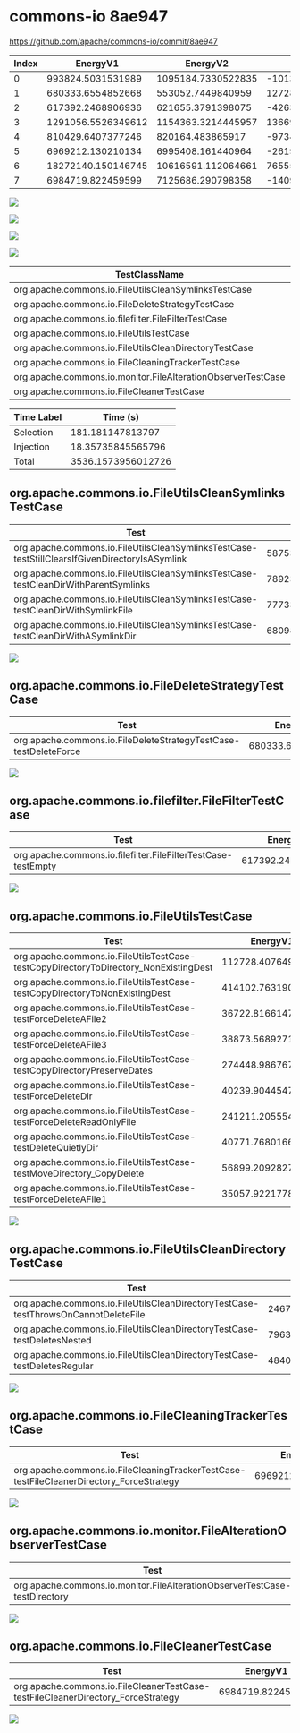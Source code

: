 # commons-io 8ae947


https://github.com/apache/commons-io/commit/8ae947


| Index | EnergyV1 | EnergyV2 | DeltaEnergy | DurationV1 | DurationsV2 | DeltaDuration | #Tests |
| --- | --- | --- | --- | --- | --- | --- | --- |
| 0 | 993824.5031531989 | 1095184.7330522835 | -101360.22989908466 | 34937089.41542565 | 39759845.57407952 | -4822756.15865387 | 4 |
| 1 | 680333.6554852668 | 553052.7449840959 | 127280.9105011709 | 19825437.12160531 | 18957263.12176095 | 868173.9998443611 | 1 |
| 2 | 617392.2468906936 | 621655.3791398075 | -4263.132249113987 | 24194439.842617948 | 21073393.412022356 | 3121046.4305955917 | 1 |
| 3 | 1291056.5526349612 | 1154363.3214445957 | 136693.2311903655 | 35257870.350170344 | 31844761.857751887 | 3413108.492418457 | 10 |
| 4 | 810429.6407377246 | 820164.483865917 | -9734.843128192355 | 28859328.368948393 | 29145007.769041248 | -285679.4000928551 | 3 |
| 5 | 6969212.130210134 | 6995408.161440964 | -26196.031230829656 | 532935350.8319085 | 534326109.1227176 | -1390758.290809095 | 1 |
| 6 | 18272140.150146745 | 10616591.112064661 | 7655549.038082084 | 1141808196.3657005 | 872309374.1574292 | 269498822.20827127 | 1 |
| 7 | 6984719.822459599 | 7125686.290798358 | -140966.46833875868 | 536963094.8691577 | 532973723.7827536 | 3989371.086404085 | 1 |

![](./commons-io.png)

![](./commons-io_delta.png)

![](./commons-io_delta_v.png)

![](./commons-io_delta_1_v.png)

| TestClassName | Index |
| --- | --- |
| org.apache.commons.io.FileUtilsCleanSymlinksTestCase | 0 |
| org.apache.commons.io.FileDeleteStrategyTestCase | 1 |
| org.apache.commons.io.filefilter.FileFilterTestCase | 2 |
| org.apache.commons.io.FileUtilsTestCase | 3 |
| org.apache.commons.io.FileUtilsCleanDirectoryTestCase | 4 |
| org.apache.commons.io.FileCleaningTrackerTestCase | 5 |
| org.apache.commons.io.monitor.FileAlterationObserverTestCase | 6 |
| org.apache.commons.io.FileCleanerTestCase | 7 |



| Time Label | Time (s) |
| --- | --- |
| Selection | 181.181147813797 |
| Injection | 18.35735845565796 |
| Total | 3536.1573956012726 |
## org.apache.commons.io.FileUtilsCleanSymlinksTestCase

| Test | EnergyV1 | EnergyV2 | DeltaEnergy | DurationV1 | DurationsV2 | DeltaDuration |
| --- | --- | --- | --- | --- | --- | --- |
| org.apache.commons.io.FileUtilsCleanSymlinksTestCase-testStillClearsIfGivenDirectoryIsASymlink | 58753.095607483 | 63769.46888382842 | -5016.373276345417 | 2561376.232963763 | 2466242.840494871 | 95133.39246889204 |
| org.apache.commons.io.FileUtilsCleanSymlinksTestCase-testCleanDirWithParentSymlinks | 789239.8704386402 | 869461.347569999 | -80221.47713135881 | 26411106.21805748 | 30863325.18497301 | -4452218.966915529 |
| org.apache.commons.io.FileUtilsCleanSymlinksTestCase-testCleanDirWithSymlinkFile | 77733.25026506867 | 80006.44308805716 | -2273.1928229884943 | 3142768.0017955047 | 3196655.093989988 | -53887.09219448315 |
| org.apache.commons.io.FileUtilsCleanSymlinksTestCase-testCleanDirWithASymlinkDir | 68098.28684200702 | 81947.47351039897 | -13849.18666839195 | 2821838.9626089004 | 3233622.4546216484 | -411783.492012748 |

![](./org.apache.commons.io.FileUtilsCleanSymlinksTestCase-graph.png)

## org.apache.commons.io.FileDeleteStrategyTestCase

| Test | EnergyV1 | EnergyV2 | DeltaEnergy | DurationV1 | DurationsV2 | DeltaDuration |
| --- | --- | --- | --- | --- | --- | --- |
| org.apache.commons.io.FileDeleteStrategyTestCase-testDeleteForce | 680333.6554852668 | 553052.7449840959 | 127280.9105011709 | 19825437.12160531 | 18957263.12176095 | 868173.9998443611 |

![](./org.apache.commons.io.FileDeleteStrategyTestCase-graph.png)

## org.apache.commons.io.filefilter.FileFilterTestCase

| Test | EnergyV1 | EnergyV2 | DeltaEnergy | DurationV1 | DurationsV2 | DeltaDuration |
| --- | --- | --- | --- | --- | --- | --- |
| org.apache.commons.io.filefilter.FileFilterTestCase-testEmpty | 617392.2468906936 | 621655.3791398075 | -4263.132249113987 | 24194439.842617948 | 21073393.412022356 | 3121046.4305955917 |

![](./org.apache.commons.io.filefilter.FileFilterTestCase-graph.png)

## org.apache.commons.io.FileUtilsTestCase

| Test | EnergyV1 | EnergyV2 | DeltaEnergy | DurationV1 | DurationsV2 | DeltaDuration |
| --- | --- | --- | --- | --- | --- | --- |
| org.apache.commons.io.FileUtilsTestCase-testCopyDirectoryToDirectory_NonExistingDest | 112728.40764928047 | 84377.7140470485 | 28350.69360223197 | 3492472.487059836 | 2891376.751801093 | 601095.7352587427 |
| org.apache.commons.io.FileUtilsTestCase-testCopyDirectoryToNonExistingDest | 414102.76319004584 | 344120.4281374963 | 69982.33505254955 | 11133299.808340639 | 9754776.321036708 | 1378523.4873039313 |
| org.apache.commons.io.FileUtilsTestCase-testForceDeleteAFile2 | 36722.816614757205 | 34982.652663923815 | 1740.1639508333901 | 1046991.6745947524 | 745503.8858785073 | 301487.7887162451 |
| org.apache.commons.io.FileUtilsTestCase-testForceDeleteAFile3 | 38873.56892710138 | 36402.47026622041 | 2471.0986608809762 | 1257196.2481262612 | 1023261.7747935597 | 233934.47333270148 |
| org.apache.commons.io.FileUtilsTestCase-testCopyDirectoryPreserveDates | 274448.98676744406 | 261309.75437138564 | 13139.232396058418 | 7052492.649105699 | 6951254.34934257 | 101238.2997631291 |
| org.apache.commons.io.FileUtilsTestCase-testForceDeleteDir | 40239.904454733 | 39310.14569867301 | 929.7587560599859 | 913651.8223445385 | 1041378.4800523263 | -127726.65770778782 |
| org.apache.commons.io.FileUtilsTestCase-testForceDeleteReadOnlyFile | 241211.2055544424 | 226325.94024597196 | 14885.265308470436 | 6848312.622000558 | 6155528.932823666 | 692783.6891768919 |
| org.apache.commons.io.FileUtilsTestCase-testDeleteQuietlyDir | 40771.76801660817 | 37483.109099739166 | 3288.6589168690043 | 1036240.3397962234 | 789787.0619924413 | 246453.27780378214 |
| org.apache.commons.io.FileUtilsTestCase-testMoveDirectory_CopyDelete | 56899.20928271371 | 54986.10150451002 | 1913.1077782036882 | 1483174.4534104879 | 1472671.1490425067 | 10503.304367981153 |
| org.apache.commons.io.FileUtilsTestCase-testForceDeleteAFile1 | 35057.92217783495 | 35065.0054096267 | -7.083231791744765 | 994038.2453913454 | 1019223.1509885115 | -25184.90559716616 |

![](./org.apache.commons.io.FileUtilsTestCase-graph.png)

## org.apache.commons.io.FileUtilsCleanDirectoryTestCase

| Test | EnergyV1 | EnergyV2 | DeltaEnergy | DurationV1 | DurationsV2 | DeltaDuration |
| --- | --- | --- | --- | --- | --- | --- |
| org.apache.commons.io.FileUtilsCleanDirectoryTestCase-testThrowsOnCannotDeleteFile | 246759.10412088135 | 277581.1145449161 | -30822.01042403473 | 10400831.400092177 | 10534355.723674387 | -133524.32358220965 |
| org.apache.commons.io.FileUtilsCleanDirectoryTestCase-testDeletesNested | 79639.03690188305 | 65532.363626916056 | 14106.673274966997 | 2829749.8407181487 | 2764171.058394637 | 65578.78232351178 |
| org.apache.commons.io.FileUtilsCleanDirectoryTestCase-testDeletesRegular | 484031.4997149602 | 477051.0056940848 | 6980.494020875427 | 15628747.128138065 | 15846480.986972226 | -217733.8588341605 |

![](./org.apache.commons.io.FileUtilsCleanDirectoryTestCase-graph.png)

## org.apache.commons.io.FileCleaningTrackerTestCase

| Test | EnergyV1 | EnergyV2 | DeltaEnergy | DurationV1 | DurationsV2 | DeltaDuration |
| --- | --- | --- | --- | --- | --- | --- |
| org.apache.commons.io.FileCleaningTrackerTestCase-testFileCleanerDirectory_ForceStrategy | 6969212.130210134 | 6995408.161440964 | -26196.031230829656 | 532935350.8319085 | 534326109.1227176 | -1390758.290809095 |

![](./org.apache.commons.io.FileCleaningTrackerTestCase-graph.png)

## org.apache.commons.io.monitor.FileAlterationObserverTestCase

| Test | EnergyV1 | EnergyV2 | DeltaEnergy | DurationV1 | DurationsV2 | DeltaDuration |
| --- | --- | --- | --- | --- | --- | --- |
| org.apache.commons.io.monitor.FileAlterationObserverTestCase-testDirectory | 18272140.150146745 | 10616591.112064661 | 7655549.038082084 | 1141808196.3657005 | 872309374.1574292 | 269498822.20827127 |

![](./org.apache.commons.io.monitor.FileAlterationObserverTestCase-graph.png)

## org.apache.commons.io.FileCleanerTestCase

| Test | EnergyV1 | EnergyV2 | DeltaEnergy | DurationV1 | DurationsV2 | DeltaDuration |
| --- | --- | --- | --- | --- | --- | --- |
| org.apache.commons.io.FileCleanerTestCase-testFileCleanerDirectory_ForceStrategy | 6984719.822459599 | 7125686.290798358 | -140966.46833875868 | 536963094.8691577 | 532973723.7827536 | 3989371.086404085 |

![](./org.apache.commons.io.FileCleanerTestCase-graph.png)

